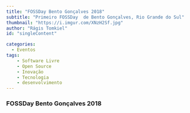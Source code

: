 ```yaml
---
title: "FOSSDay Bento Gonçalves 2018"
subtitle: "Primeiro FOSSDay  de Bento Gonçalves, Rio Grande do Sul"
thumbnail: "https://i.imgur.com/XNzH2Sf.jpg"
author: "Rágis Tomkiel"
id: "singleContent"

categories:
  - Eventos
tags:
    - Software Livre
    - Open Source
    - Inovação
    - Tecnologia
    - desenvolvimento
---
```


### FOSSDay Bento Gonçalves 2018
